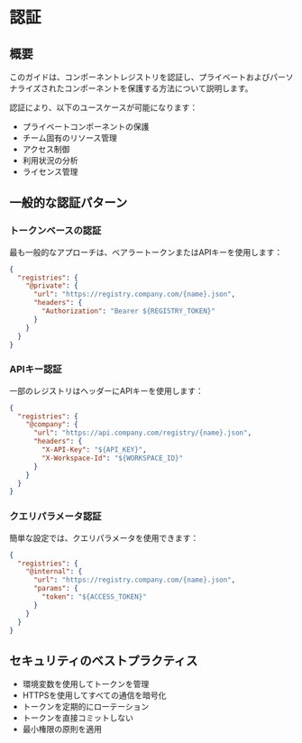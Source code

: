 # 認証

## 概要

このガイドは、コンポーネントレジストリを認証し、プライベートおよびパーソナライズされたコンポーネントを保護する方法について説明します。

認証により、以下のユースケースが可能になります：

- プライベートコンポーネントの保護
- チーム固有のリソース管理
- アクセス制御
- 利用状況の分析
- ライセンス管理

## 一般的な認証パターン

### トークンベースの認証

最も一般的なアプローチは、ベアラートークンまたはAPIキーを使用します：

```json
{
  "registries": {
    "@private": {
      "url": "https://registry.company.com/{name}.json",
      "headers": {
        "Authorization": "Bearer ${REGISTRY_TOKEN}"
      }
    }
  }
}
```

### APIキー認証

一部のレジストリはヘッダーにAPIキーを使用します：

```json
{
  "registries": {
    "@company": {
      "url": "https://api.company.com/registry/{name}.json",
      "headers": {
        "X-API-Key": "${API_KEY}",
        "X-Workspace-Id": "${WORKSPACE_ID}"
      }
    }
  }
}
```

### クエリパラメータ認証

簡単な設定では、クエリパラメータを使用できます：

```json
{
  "registries": {
    "@internal": {
      "url": "https://registry.company.com/{name}.json",
      "params": {
        "token": "${ACCESS_TOKEN}"
      }
    }
  }
}
```

## セキュリティのベストプラクティス

- 環境変数を使用してトークンを管理
- HTTPSを使用してすべての通信を暗号化
- トークンを定期的にローテーション
- トークンを直接コミットしない
- 最小権限の原則を適用
